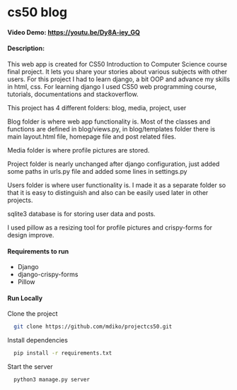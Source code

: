 # cs50 blog
#### Video Demo:  <https://youtu.be/Dy8A-iey_GQ>
#### Description:
This web app is created for CS50 Introduction to Computer Science course final project. It lets you share your stories about various subjects with other users. For this project I had to learn django, a bit OOP and advance my skills in html, css. For learning django I used CS50 web programming course, tutorials, documentations and stackoverflow.

This project has 4 different folders: blog, media, project, user

Blog folder is where web app functionality is. Most of the classes and functions are defined in blog/views.py, in blog/templates folder there is main layout.html file, homepage file and post related files.

Media folder is where profile pictures are stored.

Project folder is nearly unchanged after django configuration, just added some paths in urls.py file and added some lines in settings.py

Users folder is where user functionality is. I made it as a separate folder so that it is easy to distinguish and also can be easily used later in other projects.

sqlite3 database is for storing user data and posts.

I used pillow as a resizing tool for profile pictures and crispy-forms for design improve.



#### Requirements to run
* Django
* django-crispy-forms
* Pillow

#### Run Locally

Clone the project

```bash
  git clone https://github.com/mdiko/projectcs50.git
```

Install dependencies

```bash
  pip install -r requirements.txt
```

Start the server

```bash
  python3 manage.py server
```
